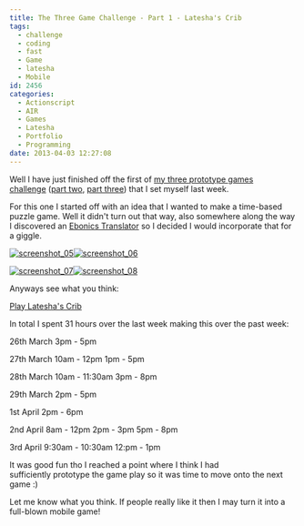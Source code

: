 ```yaml
---
title: The Three Game Challenge - Part 1 - Latesha's Crib
tags:
  - challenge
  - coding
  - fast
  - Game
  - latesha
  - Mobile
id: 2456
categories:
  - Actionscript
  - AIR
  - Games
  - Latesha
  - Portfolio
  - Programming
date: 2013-04-03 12:27:08
---
```


Well I have just finished off the first of [my three prototype games challenge](https://mikecann.co.uk/personal-project/the-three-game-challenge/) ([part two](https://mikecann.co.uk/personal-project/the-three-game-challenge-part-2-a-cunning-plan/), [part three](https://mikecann.co.uk/personal-project/the-three-game-challenge-part-3-the-family-jewels/)) that I set myself last week.

<!--more-->

For this one I started off with an idea that I wanted to make a time-based puzzle game. Well it didn't turn out that way, also somewhere along the way I discovered an [Ebonics Translator](https://joel.net/EBONICS/Translator) so I decided I would incorporate that for a giggle.

[![screenshot_05](https://mikecann.co.uk/wp-content/uploads/2013/04/screenshot_05-300x226.png)](https://mikecann.co.uk/wp-content/uploads/2013/04/screenshot_05.png)[![screenshot_06](https://mikecann.co.uk/wp-content/uploads/2013/04/screenshot_06-300x225.png)](https://mikecann.co.uk/wp-content/uploads/2013/04/screenshot_06.png)

[![screenshot_07](https://mikecann.co.uk/wp-content/uploads/2013/04/screenshot_07-300x226.png)](https://mikecann.co.uk/wp-content/uploads/2013/04/screenshot_07.png)[![screenshot_08](https://mikecann.co.uk/wp-content/uploads/2013/04/screenshot_08-300x226.png)](https://mikecann.co.uk/wp-content/uploads/2013/04/screenshot_08.png)

Anyways see what you think:

[Play Latesha's Crib](https://mikecann.co.uk/projects/latesha)

In total I spent 31 hours over the last week making this over the past week:

26th March
3pm - 5pm

27th March
10am - 12pm
1pm - 5pm

28th March
10am - 11:30am
3pm - 8pm

29th March
2pm - 5pm

1st April
2pm - 6pm

2nd April
8am - 12pm
2pm - 3pm
5pm - 8pm

3rd April
9:30am - 10:30am
12:pm - 1pm

It was good fun tho I reached a point where I think I had sufficiently prototype the game play so it was time to move onto the next game :)

Let me know what you think. If people really like it then I may turn it into a full-blown mobile game!